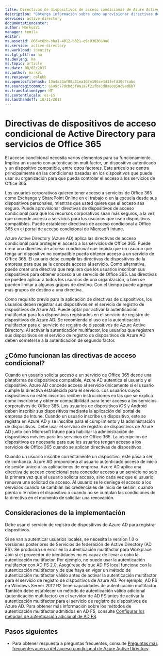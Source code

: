 ```yaml
---
title: Directivas de dispositivos de acceso condicional de Azure Active Directory para servicios de Office 365 | Microsoft Docs
description: "Obtenga información sobre cómo aprovisionar directivas de dispositivos de acceso condicional para que los recursos corporativos sean más seguros, a la vez que mantiene el cumplimiento del usuario y el acceso a los servicios."
services: active-directory
documentationcenter: 
author: MarkusVi
manager: femila
editor: 
ms.assetid: 8664c0bb-bba1-4012-b321-e9c8363080a0
ms.service: active-directory
ms.workload: identity
ms.tgt_pltfrm: na
ms.devlang: na
ms.topic: article
ms.date: 08/02/2017
ms.author: markvi
ms.reviewer: calebb
ms.openlocfilehash: 10a4a23af08c31ea107e196ae441fefd39c7cabc
ms.sourcegitcommit: 6699c77dcbd5f8a1a2f21fba3d0a0005ac9ed6b7
ms.translationtype: HT
ms.contentlocale: es-ES
ms.lasthandoff: 10/11/2017
---
```

# <a name="active-directory-conditional-access-device-policies-for-office-365-services"></a>Directivas de dispositivos de acceso condicional de Active Directory para servicios de Office 365

El acceso condicional necesita varios elementos para su funcionamiento. Implica un usuario con autenticación multifactor, un dispositivo autenticado y un dispositivo compatible, entre otros factores. Este artículo se centra principalmente en las condiciones basadas en los dispositivos que puede usar su organización para que pueda controlar el acceso a los servicios de Office 365. 

Los usuarios corporativos quieren tener acceso a servicios de Office 365 como Exchange y SharePoint Online en el trabajo o en la escuela desde sus dispositivos personales, mientras que usted quiere que el acceso sea seguro. Puede aprovisionar directivas de dispositivos de acceso condicional para que los recursos corporativos sean más seguros, a la vez que concede acceso a servicios para los usuarios que usen dispositivos compatibles. Puede establecer directivas de acceso condicional a Office 365 en el portal de acceso condicional de Microsoft Intune.

Azure Active Directory (Azure AD) aplica las directivas de acceso condicional para proteger el acceso a los servicios de Office 365. Puede crear una directiva de acceso condicional que impida que un usuario que tenga un dispositivo no compatible pueda obtener acceso a un servicio de Office 365. El usuario debe cumplir las directivas de dispositivos de la empresa para que se le conceda acceso al servicio. Como alternativa, puede crear una directiva que requiera que los usuarios inscriban sus dispositivos para obtener acceso a un servicio de Office 365. Las directivas se pueden aplicar a todos los usuarios de una organización, o bien se pueden limitar a algunos grupos de destino. Con el tiempo puede agregar más grupos de destino a una directiva.

Como requisito previo para la aplicación de directivas de dispositivos, los usuarios deben registrar sus dispositivos en el servicio de registro de dispositivos de Azure AD. Puede optar por activar la autenticación multifactor para los dispositivos registrados en el servicio de registro de dispositivos de Azure AD. Se recomienda el uso de la autenticación multifactor para el servicio de registro de dispositivos de Azure Active Directory. Al activar la autenticación multifactor, los usuarios que registren sus dispositivos en el servicio de registro de dispositivos de Azure AD deben someterse a la autenticación de segundo factor.

## <a name="how-does-a-conditional-access-policy-work"></a>¿Cómo funcionan las directivas de acceso condicional?

Cuando un usuario solicita acceso a un servicio de Office 365 desde una plataforma de dispositivos compatible, Azure AD autentica el usuario y el dispositivo. Azure AD concede acceso al servicio únicamente si el usuario cumple la directiva establecida para el servicio. Los usuarios cuyos dispositivos no estén inscritos reciben instrucciones en las que se explica cómo inscribirse y obtener compatibilidad para tener acceso a los servicios corporativos de Office 365. Los usuarios de dispositivos iOS y Android deben inscribir sus dispositivos mediante la aplicación del portal de empresa de Intune. Cuando un usuario inscribe un dispositivo, este se registra en Azure AD y se inscribe para el cumplimiento y la administración de dispositivos. Debe usar el servicio de registro de dispositivos de Azure AD junto con Microsoft Intune para habilitar la administración de dispositivos móviles para los servicios de Office 365. La inscripción de dispositivos es necesaria para que los usuarios tengan acceso a los servicios de Office 365 cuando se aplican directivas de dispositivos.

Cuando un usuario inscribe correctamente un dispositivo, este pasa a ser de confianza. Azure AD proporciona al usuario autenticado acceso de inicio de sesión único a las aplicaciones de empresa. Azure AD aplica una directiva de acceso condicional para conceder acceso a un servicio no solo la primera vez que el usuario solicita acceso, sino cada vez que el usuario renueva una solicitud de acceso. Al usuario se le deniega el acceso a los servicios cuando se cambian las credenciales de inicio de sesión, cuando pierda o le roben el dispositivo o cuando no se cumplan las condiciones de la directiva en el momento de solicitar una renovación.

## <a name="deployment-considerations"></a>Consideraciones de la implementación

Debe usar el servicio de registro de dispositivos de Azure AD para registrar dispositivos.

Si se van a autenticar usuarios locales, se necesita la versión 1.0 o versiones posteriores de Servicios de federación de Active Directory (AD FS). Se producirá un error en la autenticación multifactor para Workplace Join si el proveedor de identidades no es capaz de llevar a cabo la autenticación multifactor. Por ejemplo, no puede usar la autenticación multifactor con AD FS 2.0. Asegúrese de que AD FS local funcione con la autenticación multifactor y de que haya en vigor un método de autenticación multifactor válido antes de activar la autenticación multifactor para el servicio de registro de dispositivos de Azure AD. Por ejemplo, AD FS en Windows Server 2012 R2 tiene capacidades de autenticación multifactor. También debe establecer un método de autenticación válido adicional (autenticación multifactor) en el servidor de AD FS antes de activar la autenticación multifactor para el servicio de registro de dispositivos de Azure AD. Para obtener más información sobre los métodos de autenticación multifactor admitidos en AD FS, consulte [Configurar los métodos de autenticación adicional de AD FS](/windows-server/identity/ad-fs/operations/configure-additional-authentication-methods-for-ad-fs).

## <a name="next-steps"></a>Pasos siguientes

*   Para obtener respuesta a preguntas frecuentes, consulte [Preguntas más frecuentes acerca del acceso condicional de Azure Active Directory](active-directory-conditional-faqs.md).
